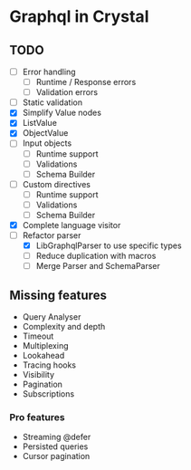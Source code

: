 # Graphql in Crystal

## TODO

- [ ] Error handling
  - [ ] Runtime / Response errors
  - [ ] Validation errors
- [ ] Static validation
- [x] Simplify Value nodes
- [x] ListValue
- [x] ObjectValue
- [ ] Input objects
  - [ ] Runtime support
  - [ ] Validations
  - [ ] Schema Builder
- [ ] Custom directives
  - [ ] Runtime support
  - [ ] Validations
  - [ ] Schema Builder
- [x] Complete language visitor
- [ ] Refactor parser
  - [x] LibGraphqlParser to use specific types
  - [ ] Reduce duplication with macros
  - [ ] Merge Parser and SchemaParser

## Missing features

- Query Analyser
- Complexity and depth
- Timeout
- Multiplexing
- Lookahead
- Tracing hooks
- Visibility
- Pagination
- Subscriptions

### Pro features

- Streaming @defer
- Persisted queries
- Cursor pagination